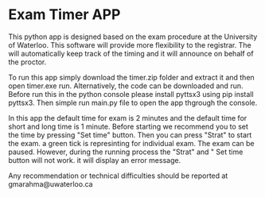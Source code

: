 <h1> Exam Timer APP</h1>

<p> This python app is designed based on the exam procedure at the University of Waterloo. This software will provide more flexibility to the registrar. The will automatically keep track of the timing and it will announce on behalf of the proctor. </p>

<p> To run this app simply download the timer.zip folder and extract it and then open timer.exe run. Alternatively, the code can be downloaded and run. Before run this in the python console please install pyttsx3 using pip install pyttsx3. Then simple run main.py file to open the app thgrough the console. </p>

<p> In this app the default time for exam is 2 minutes and the default time for short and long time is 1 minute. Before starting we recommend you to set the time by pressing "Set time" button. Then you can press "Strat" to start the exam. a green tick is represinting for individual exam. The exam can be paused. However, during the running process the "Strat" and " Set time button will not work. it will display an error message. </p>

<p> Any recommendation or technical difficulties should be reported at gmarahma@uwaterloo.ca </p>
